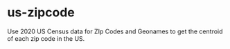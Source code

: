 # us-zipcode
Use 2020 US Census data for ZIp Codes and Geonames to get the centroid of each zip code in the US.
